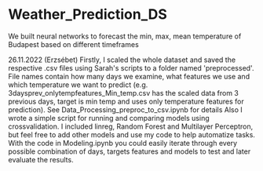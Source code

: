 # Weather_Prediction_DS
We built neural networks to forecast the min, max, mean temperature of Budapest based on different timeframes

26.11.2022 (Erzsébet)
Firstly, I scaled the whole dataset and saved the respective .csv files using Sarah's scripts to a folder named 'preprocessed'. File names contain how many days we examine, what features we use and which temperature we want to predict (e.g. 3daysprev_onlytempfeatures_Min_temp.csv has the scaled data from 3 previous days, target is min temp and uses only temperature features for prediction). See Data_Processing_preproc_to_csv.ipynb for details
Also I wrote a simple script for running and comparing models using crossvalidation. I included linreg, Random Forest and Multilayer Perceptron, but feel free to add other models and use my code to help automatize tasks. With the code in Modeling.ipynb you could easily iterate through every possible combination of days, targets features and models to test and later evaluate the results.
